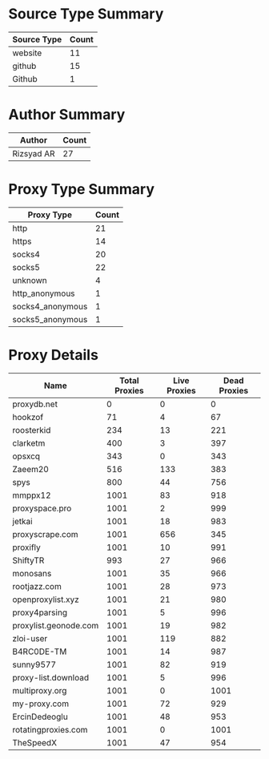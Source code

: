 # Source Type Summary

| Source Type | Count |
|-------------|-------|
| website | 11 |
| github | 15 |
| Github | 1 |


# Author Summary

| Author | Count |
|--------|-------|
| Rizsyad AR | 27 |


# Proxy Type Summary

| Proxy Type | Count |
|------------|-------|
| http | 21 |
| https | 14 |
| socks4 | 20 |
| socks5 | 22 |
| unknown | 4 |
| http_anonymous | 1 |
| socks4_anonymous | 1 |
| socks5_anonymous | 1 |


# Proxy Details

| Name | Total Proxies | Live Proxies | Dead Proxies |
|------|---------------|--------------|---------------|
| proxydb.net | 0 | 0 | 0 |
| hookzof | 71 | 4 | 67 |
| roosterkid | 234 | 13 | 221 |
| clarketm | 400 | 3 | 397 |
| opsxcq | 343 | 0 | 343 |
| Zaeem20 | 516 | 133 | 383 |
| spys | 800 | 44 | 756 |
| mmppx12 | 1001 | 83 | 918 |
| proxyspace.pro | 1001 | 2 | 999 |
| jetkai | 1001 | 18 | 983 |
| proxyscrape.com | 1001 | 656 | 345 |
| proxifly | 1001 | 10 | 991 |
| ShiftyTR | 993 | 27 | 966 |
| monosans | 1001 | 35 | 966 |
| rootjazz.com | 1001 | 28 | 973 |
| openproxylist.xyz | 1001 | 21 | 980 |
| proxy4parsing | 1001 | 5 | 996 |
| proxylist.geonode.com | 1001 | 19 | 982 |
| zloi-user | 1001 | 119 | 882 |
| B4RC0DE-TM | 1001 | 14 | 987 |
| sunny9577 | 1001 | 82 | 919 |
| proxy-list.download | 1001 | 5 | 996 |
| multiproxy.org | 1001 | 0 | 1001 |
| my-proxy.com | 1001 | 72 | 929 |
| ErcinDedeoglu | 1001 | 48 | 953 |
| rotatingproxies.com | 1001 | 0 | 1001 |
| TheSpeedX | 1001 | 47 | 954 |

